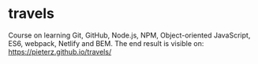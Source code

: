 # travels

Course on learning Git, GitHub, Node.js, NPM, Object-oriented JavaScript, ES6, webpack, Netlify and BEM. The end result is visible on:
https://pieterz.github.io/travels/
